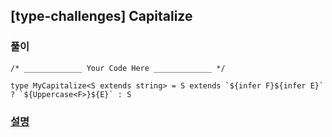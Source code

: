 ## [type-challenges] Capitalize

### 풀이

```
/* _____________ Your Code Here _____________ */

type MyCapitalize<S extends string> = S extends `${infer F}${infer E}` ? `${Uppercase<F>}${E}` : S
```

### [설명](https://pottatt0.tistory.com/entry/type-challenges-Capitalize)
